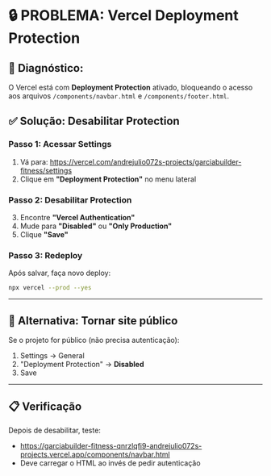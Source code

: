 # 🔒 PROBLEMA: Vercel Deployment Protection

## 🚨 Diagnóstico:
O Vercel está com **Deployment Protection** ativado, bloqueando o acesso aos arquivos `/components/navbar.html` e `/components/footer.html`.

## ✅ Solução: Desabilitar Protection

### Passo 1: Acessar Settings
1. Vá para: https://vercel.com/andrejulio072s-projects/garciabuilder-fitness/settings
2. Clique em **"Deployment Protection"** no menu lateral

### Passo 2: Desabilitar Protection
3. Encontre **"Vercel Authentication"**
4. Mude para **"Disabled"** ou **"Only Production"**
5. Clique **"Save"**

### Passo 3: Redeploy
Após salvar, faça novo deploy:
```bash
npx vercel --prod --yes
```

---

## 🎯 Alternativa: Tornar site público

Se o projeto for público (não precisa autenticação):
1. Settings → General
2. "Deployment Protection" → **Disabled**
3. Save

---

## 📋 Verificação

Depois de desabilitar, teste:
- https://garciabuilder-fitness-qnrzlqfi9-andrejulio072s-projects.vercel.app/components/navbar.html
- Deve carregar o HTML ao invés de pedir autenticação
